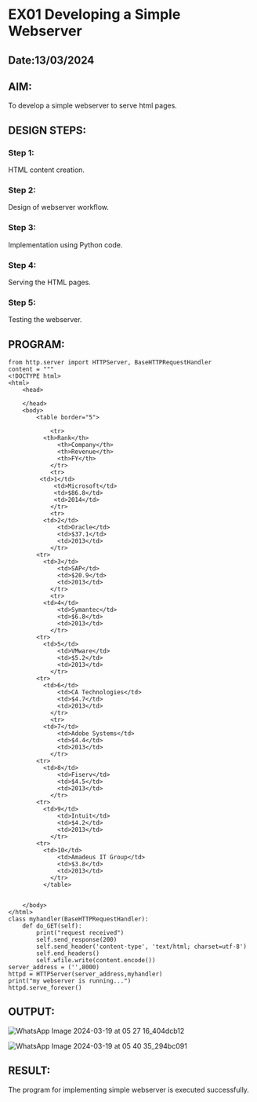 # EX01 Developing a Simple Webserver
## Date:13/03/2024

## AIM:
To develop a simple webserver to serve html pages.

## DESIGN STEPS:
### Step 1: 
HTML content creation.

### Step 2:
Design of webserver workflow.

### Step 3:
Implementation using Python code.

### Step 4:
Serving the HTML pages.

### Step 5:
Testing the webserver.

## PROGRAM:
```
from http.server import HTTPServer, BaseHTTPRequestHandler
content = """
<!DOCTYPE html>
<html>
    <head>

    </head>
    <body>
        <table border="5">
    
            <tr>
	      <th>Rank</th>
              <th>Company</th>
              <th>Revenue</th>
              <th>FY</th>
            </tr>
            <tr>
	     <td>1</td>
             <td>Microsoft</td>
             <td>$86.8</td>
             <td>2014</td>
            </tr>
            <tr>
	      <td>2</td>
              <td>Oracle</td>
              <td>$37.1</td>
              <td>2013</td>
            </tr>
	    <tr>
	      <td>3</td>
              <td>SAP</td>
              <td>$20.9</td>
              <td>2013</td>
            </tr>
            <tr>
	      <td>4</td>
              <td>Symantec</td>
              <td>$6.8</td>
              <td>2013</td>
            </tr>
	    <tr>
	      <td>5</td>
              <td>VMware</td>
              <td>$5.2</td>
              <td>2013</td>
            </tr>
	    <tr>
	      <td>6</td>
              <td>CA Technologies</td>
              <td>$4.7</td>
              <td>2013</td>
            </tr>
    	    <tr>	
	      <td>7</td>
              <td>Adobe Systems</td>
              <td>$4.4</td>
              <td>2013</td>
            </tr>
	    <tr>
	      <td>8</td>
              <td>Fiserv</td>
              <td>$4.5</td>
              <td>2013</td>
            </tr>
	    <tr>
	      <td>9</td>
              <td>Intuit</td>
              <td>$4.2</td>
              <td>2013</td>
            </tr>
	    <tr>
	      <td>10</td>
              <td>Amadeus IT Group</td>
              <td>$3.8</td>
              <td>2013</td>
            </tr>
          </table>

          
    </body>
</html>
class myhandler(BaseHTTPRequestHandler):
	def do_GET(self):
		print("request received")
		self.send_response(200)
		self.send_header('content-type', 'text/html; charset=utf-8')
		self.end_headers()
		self.wfile.write(content.encode())
server_address = ('',8000)
httpd = HTTPServer(server_address,myhandler)
print("my webserver is running...")
httpd.serve_forever()
```

## OUTPUT:

![WhatsApp Image 2024-03-19 at 05 27 16_404dcb12](https://github.com/mdathif12/simplewebserver/assets/149365313/35e5d6e8-5c9b-4835-8f19-5910dbe0fa66)

![WhatsApp Image 2024-03-19 at 05 40 35_294bc091](https://github.com/mdathif12/simplewebserver/assets/149365313/fef0f236-6fe4-41b1-bcaa-ea4b4fec21ae)


## RESULT:
The program for implementing simple webserver is executed successfully.
